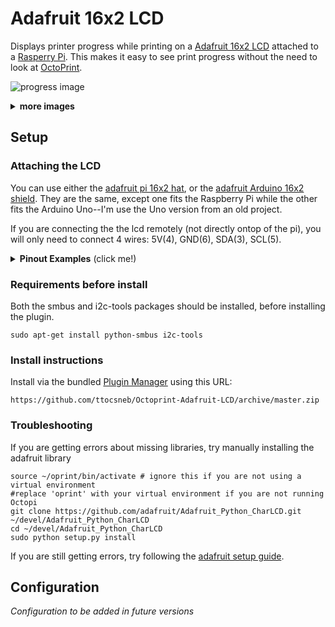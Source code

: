 # Adafruit 16x2 LCD 

Displays printer progress while printing on a [Adafruit 16x2 LCD](https://www.adafruit.com/product/1115) attached 
to a [Rasperry Pi](http://www.raspberrypi.org). This makes it easy to see print progress without the need to look 
at [OctoPrint](http://www.octoprint.org).

![progress image](https://raw.githubusercontent.com/ttocsneb/Octoprint-Adafruit-LCD/master/readme_resources/print_progress.jpg)

<details><summary><b>more images</b></summary>
<p>

![print started](https://raw.githubusercontent.com/ttocsneb/Octoprint-Adafruit-LCD/master/readme_resources/print_start.jpg)
    
![print started](https://raw.githubusercontent.com/ttocsneb/Octoprint-Adafruit-LCD/master/readme_resources/print_done.jpg)
</p>
</details>

## Setup

### Attaching the LCD

You can use either the [adafruit pi 16x2 hat](https://www.adafruit.com/product/1115), or the [adafruit Arduino 16x2 shield](https://www.adafruit.com/product/772).  They are the same, except one fits the Raspberry Pi while the other fits the Arduino Uno--I'm use the Uno version from an old project.

If you are connecting the the lcd remotely (not directly ontop of the pi), you will only need to connect 4 wires: 5V(4), GND(6), SDA(3), SCL(5).

<details><summary><b>Pinout Examples</b> (click me!)</summary>
<p>

#### Pinout on Raspberry Pi

[![pinout.xyz](https://raw.githubusercontent.com/ttocsneb/Octoprint-Adafruit-LCD/master/readme_resources/raspi_pinout.png)](https://pinout.xyz/pinout/)

#### Pinout on Pi Hat LCD

![16x2 hat](https://raw.githubusercontent.com/ttocsneb/Octoprint-Adafruit-LCD/master/readme_resources/pi_pinout.png)

#### Pinout on Uno Shield LCD

![16x2 shield](https://raw.githubusercontent.com/ttocsneb/Octoprint-Adafruit-LCD/master/readme_resources/uno_pinout.png)

</p>
</details>

### Requirements before install

Both the smbus and i2c-tools packages should be installed, before installing the plugin.

    sudo apt-get install python-smbus i2c-tools

### Install instructions
Install via the bundled [Plugin Manager](https://github.com/foosel/OctoPrint/wiki/Plugin:-Plugin-Manager) using this URL:

    https://github.com/ttocsneb/Octoprint-Adafruit-LCD/archive/master.zip

### Troubleshooting

If you are getting errors about missing libraries, try manually installing the adafruit library

    source ~/oprint/bin/activate # ignore this if you are not using a virtual environment
    #replace 'oprint' with your virtual environment if you are not running Octopi
    git clone https://github.com/adafruit/Adafruit_Python_CharLCD.git ~/devel/Adafruit_Python_CharLCD
    cd ~/devel/Adafruit_Python_CharLCD
    sudo python setup.py install

 If you are still getting errors, try following the [adafruit setup guide](https://learn.adafruit.com/adafruit-16x2-character-lcd-plus-keypad-for-raspberry-pi/usage). 

## Configuration

*Configuration to be added in future versions*
